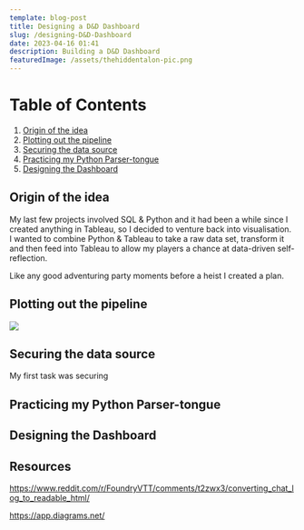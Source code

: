 ```yaml
---
template: blog-post
title: Designing a D&D Dashboard
slug: /designing-D&D-Dashboard
date: 2023-04-16 01:41
description: Building a D&D Dashboard
featuredImage: /assets/thehiddentalon-pic.png
---
```

<!DOCTYPE html>

<html>
<head>
	<title>Table of Contents</title>
</head>
<body>
	<h1>Table of Contents</h1>
	<ol>
		<!-- Link to section 1: Origin of the idea -->
		<li><a href="#section1">Origin of the idea</a></li>
		<!-- Link to section 2: Plotting out the pipeline -->
		<li><a href="#section2">Plotting out the pipeline</a></li>
		<!-- Link to section 3: Securing the data source -->
		<li><a href="#section3">Securing the data source</a></li>
		<!-- Link to section 4: Practicing my Python Parser-tongue-->
		<li><a href="#section4">Practicing my Python Parser-tongue</a></li>
		<!-- Link to section 5: Designing the Dashboard-->
		<li><a href="#section5">Designing the Dashboard</a></li>
	</ol>

<!--StartFragment-->

<!-- Section 1: Origin of the idea --> 

<h2 id="section1">Origin of the idea</h2> 

<p>

M﻿y last few projects involved SQL & Python and it had been a while since I created anything in Tableau, so I decided to venture back into visualisation. I wanted to combine Python & Tableau to take a raw data set, transform it and then feed into Tableau to allow my players a chance at data-driven self-reflection.

L﻿ike any good adventuring party moments before a heist I created a plan.

</p> 

<!-- Section 2: Plotting out the pipeline --> 

<h2 id="section2">Plotting out the pipeline</h2> 

<p>

![](/assets/drawio_dashboard_plan.drawio.png)

</p> 

<!-- Section 3: Securing the data source --> 

<h2 id="section3">Securing the data source</h2> 

<p>

M﻿y first task was securing

</p> 

<!-- Section 4: Practicing my Python Parser-tongue --> 

<h2 id="section4">Practicing my Python Parser-tongue</h2> 

<p>

</p> 

<!-- Section 5: Designing the Dashboard --> 

<h2 id="section5">Designing the Dashboard</h2> 

<p>



## R﻿esources

https://www.reddit.com/r/FoundryVTT/comments/t2zwx3/converting_chat_log_to_readable_html/

https://app.diagrams.net/